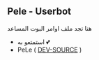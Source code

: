 ## Pele - Userbot

هنا تجد ملف اوامر البوت المساعد  

- استمتعو به 💕
- PeLe ( [DEV-SOURCE](https://t.me/ph_7v) )
